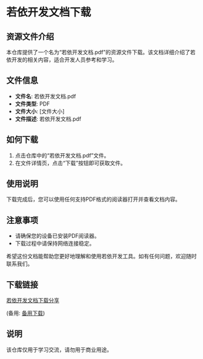 # 若依开发文档下载

## 资源文件介绍

本仓库提供了一个名为“若依开发文档.pdf”的资源文件下载。该文档详细介绍了若依开发的相关内容，适合开发人员参考和学习。

## 文件信息

- **文件名**: 若依开发文档.pdf
- **文件类型**: PDF
- **文件大小**: [文件大小]
- **文件描述**: 若依开发文档.pdf

## 如何下载

1. 点击仓库中的“若依开发文档.pdf”文件。
2. 在文件详情页，点击“下载”按钮即可获取文件。

## 使用说明

下载完成后，您可以使用任何支持PDF格式的阅读器打开并查看文档内容。

## 注意事项

- 请确保您的设备已安装PDF阅读器。
- 下载过程中请保持网络连接稳定。

希望这份文档能帮助您更好地理解和使用若依开发工具。如有任何问题，欢迎随时联系我们。

## 下载链接
[若依开发文档下载分享](https://pan.quark.cn/s/c3e57db30495) 

(备用: [备用下载](https://pan.baidu.com/s/1XTV98CAuABqXfg6Ac5mWkg?pwd=1234))

## 说明

该仓库仅用于学习交流，请勿用于商业用途。

